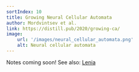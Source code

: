 ```yaml
---
sortIndex: 10
title: Growing Neural Cellular Automata
author: Mordvintsev et al.
link: https://distill.pub/2020/growing-ca/
image:
    url: '/images/neural_cellular_automata.png'
    alt: Neural cellular automata
---
```


Notes coming soon! See also: [Lenia](https://chakazul.github.io/lenia.html)
